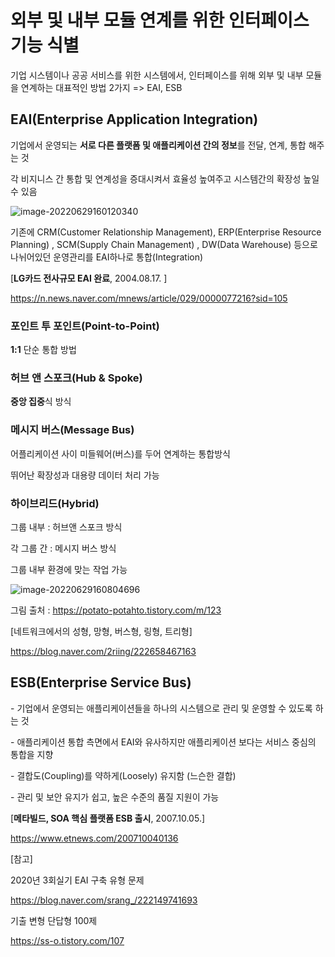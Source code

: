 # 외부 및 내부 모듈 연계를 위한 인터페이스 기능 식별

기업 시스템이나 공공 서비스를 위한 시스템에서, 인터페이스를 위해 외부 및 내부 모듈을 연계하는 대표적인 방법 2가지 => EAI, ESB

## EAI(Enterprise Application Integration)

기업에서 운영되는 **서로 다른 플랫폼 및 애플리케이션 간의 정보**를 전달, 연계, 통합 해주는 것

각 비지니스 간 통합 및 연계성을 증대시켜서 효율성 높여주고 시스템간의 확장성 높일 수 있음

![image-20220629160120340](C:\Users\user\AppData\Roaming\Typora\typora-user-images\image-20220629160120340.png)

기존에 CRM(Customer Relationship Management), ERP(Enterprise Resource Planning) , SCM(Supply Chain Management) , DW(Data Warehouse) 등으로 나뉘어있던 운영관리를 EAI하나로 통합(Integration)

[**LG카드 전사규모 EAI 완료**, 2004.08.17. ]

https://n.news.naver.com/mnews/article/029/0000077216?sid=105

### 포인트 투 포인트(Point-to-Point)

**1:1** 단순 통합 방법

### 허브 앤 스포크(Hub & Spoke)

**중앙 집중**식 방식

### 메시지 버스(Message Bus)

어플리케이션 사이 미들웨어(버스)를 두어 연계하는 통합방식

뛰어난 확장성과 대용량 데이터 처리 가능

### 하이브리드(Hybrid)

그룹 내부 : 허브앤 스포크 방식

각 그룹 간 : 메시지 버스 방식 

그룹 내부 환경에 맞는 작업 가능 

![image-20220629160804696](C:\Users\user\AppData\Roaming\Typora\typora-user-images\image-20220629160804696.png)

그림 출처 : https://potato-potahto.tistory.com/m/123

[네트워크에서의 성형, 망형, 버스형, 링형, 트리형]

https://blog.naver.com/2riing/222658467163

## ESB(Enterprise Service Bus)

\- 기업에서 운영되는 애플리케이션들을 하나의 시스템으로 관리 및 운영할 수 있도록 하는 것

\- 애플리케이션 통합 측면에서 EAI와 유사하지만 애플리케이션 보다는 서비스 중심의 통합을 지향

\- 결합도(Coupling)를 약하게(Loosely) 유지함 (느슨한 결합)

\- 관리 및 보안 유지가 쉽고, 높은 수준의 품질 지원이 가능

[**메타빌드, SOA 핵심 플랫폼 ESB 출시**, 2007.10.05.]

https://www.etnews.com/200710040136







[참고]

2020년 3회실기 EAI 구축 유형 문제

https://blog.naver.com/srang_/222149741693

기출 변형 단답형 100제 

https://ss-o.tistory.com/107